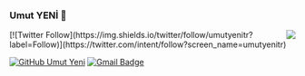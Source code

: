 

### Umut YENİ 👋

<!-- prettier-ignore-start -->
<!-- markdownlint-disable -->
<img align="right" src="https://github-readme-stats.vercel.app/api?username=umutyenitr&show_icons=true&icon_color=278ECF&text_color=718096&bg_color=f7f7f7&hide_title=true" />
[![Twitter Follow](https://img.shields.io/twitter/follow/umutyenitr?label=Follow)](https://twitter.com/intent/follow?screen_name=umutyenitr)
<!-- markdownlint-enable -->
<!-- prettier-ignore-end -->


[![GitHub Umut Yeni](https://img.shields.io/github/followers/umutyenitr?label=follow&style=social)](https://github.com/umutyenitr)
[![Gmail Badge](https://img.shields.io/badge/-umutyenitr-c14438?style=flat&logo=Gmail&logoColor=white&link=mailto:umutyenitr@gmail.com)](mailto:umutyenitr@gmail.com)
<br>
